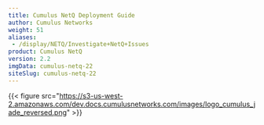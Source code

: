 ```yaml
---
title: Cumulus NetQ Deployment Guide
author: Cumulus Networks
weight: 51
aliases:
 - /display/NETQ/Investigate+NetQ+Issues
product: Cumulus NetQ
version: 2.2
imgData: cumulus-netq-22
siteSlug: cumulus-netq-22
---
```

{{< figure src="https://s3-us-west-2.amazonaws.com/dev.docs.cumulusnetworks.com/images/logo_cumulus_jade_reversed.png" >}}
